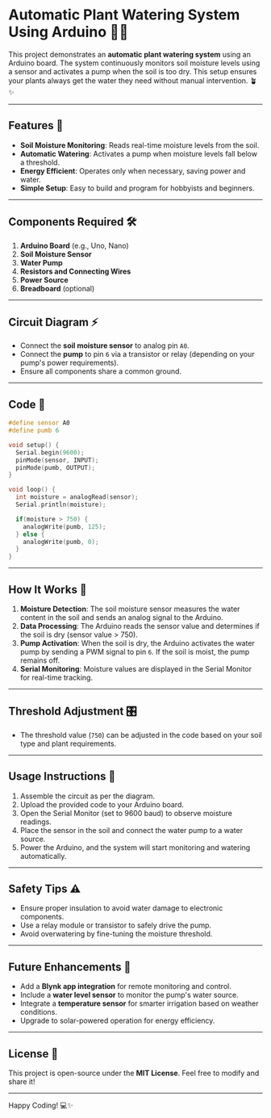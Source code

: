 # Automatic Plant Watering System Using Arduino 🌱💧

This project demonstrates an **automatic plant watering system** using an Arduino board. The system continuously monitors soil moisture levels using a sensor and activates a pump when the soil is too dry. This setup ensures your plants always get the water they need without manual intervention. 🪴✨

---

## Features 🚀
- **Soil Moisture Monitoring**: Reads real-time moisture levels from the soil.
- **Automatic Watering**: Activates a pump when moisture levels fall below a threshold.
- **Energy Efficient**: Operates only when necessary, saving power and water.
- **Simple Setup**: Easy to build and program for hobbyists and beginners.

---

## Components Required 🛠️

1. **Arduino Board** (e.g., Uno, Nano)  
2. **Soil Moisture Sensor**  
3. **Water Pump**  
4. **Resistors and Connecting Wires**  
5. **Power Source**  
6. **Breadboard** (optional)

---

## Circuit Diagram ⚡

- Connect the **soil moisture sensor** to analog pin `A0`.
- Connect the **pump** to pin `6` via a transistor or relay (depending on your pump's power requirements).
- Ensure all components share a common ground.

---

## Code 📜
```cpp
#define sensor A0
#define pumb 6

void setup() {
  Serial.begin(9600);
  pinMode(sensor, INPUT);
  pinMode(pumb, OUTPUT);
}

void loop() {
  int moisture = analogRead(sensor);
  Serial.println(moisture);

  if(moisture > 750) {
    analogWrite(pumb, 125);
  } else {
    analogWrite(pumb, 0);
  }
}
```

---

## How It Works 🌟
1. **Moisture Detection**: The soil moisture sensor measures the water content in the soil and sends an analog signal to the Arduino.
2. **Data Processing**: The Arduino reads the sensor value and determines if the soil is dry (sensor value > 750).
3. **Pump Activation**: When the soil is dry, the Arduino activates the water pump by sending a PWM signal to pin `6`. If the soil is moist, the pump remains off.
4. **Serial Monitoring**: Moisture values are displayed in the Serial Monitor for real-time tracking.

---

## Threshold Adjustment 🎛️
- The threshold value (`750`) can be adjusted in the code based on your soil type and plant requirements.

---

## Usage Instructions 📖
1. Assemble the circuit as per the diagram.
2. Upload the provided code to your Arduino board.
3. Open the Serial Monitor (set to 9600 baud) to observe moisture readings.
4. Place the sensor in the soil and connect the water pump to a water source.
5. Power the Arduino, and the system will start monitoring and watering automatically.

---

## Safety Tips ⚠️
- Ensure proper insulation to avoid water damage to electronic components.
- Use a relay module or transistor to safely drive the pump.
- Avoid overwatering by fine-tuning the moisture threshold.

---

## Future Enhancements 🌈
- Add a **Blynk app integration** for remote monitoring and control.
- Include a **water level sensor** to monitor the pump's water source.
- Integrate a **temperature sensor** for smarter irrigation based on weather conditions.
- Upgrade to solar-powered operation for energy efficiency.

---

## License 📄
This project is open-source under the **MIT License**. Feel free to modify and share it!

---

Happy Coding! 💻✨

